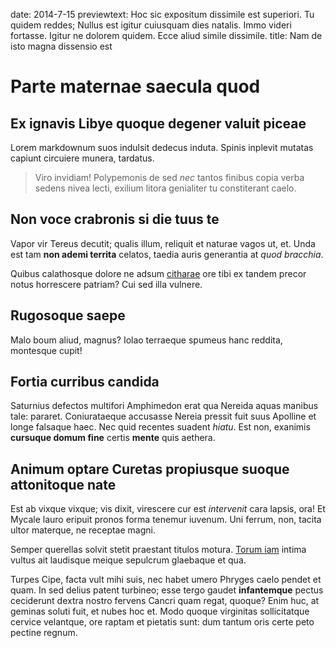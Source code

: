 date: 2014-7-15
previewtext: Hoc sic expositum dissimile est superiori. Tu quidem reddes; Nullus est igitur cuiusquam dies natalis. Immo videri fortasse. Igitur ne dolorem quidem. Ecce aliud simile dissimile.
title: Nam de isto magna dissensio est

# Parte maternae saecula quod

## Ex ignavis Libye quoque degener valuit piceae

Lorem markdownum suos indulsit dedecus induta. Spinis inplevit mutatas capiunt
circuiere munera, tardatus.

> Viro invidiam! Polypemonis de sed *nec* tantos finibus copia verba sedens
> nivea lecti, exilium litora genialiter tu constiterant caelo.

## Non voce crabronis si die tuus te

Vapor vir Tereus decutit; qualis illum, reliquit et naturae vagos ut, et. Unda
est tam **non ademi territa** celatos, taedia auris generantia at *quod
bracchia*.

Quibus calathosque dolore ne adsum [citharae](http://landyachtz.com/) ore tibi
ex tandem precor notus horrescere patriam? Cui sed illa vulnere.

## Rugosoque saepe

Malo boum aliud, magnus? Iolao terraeque spumeus hanc reddita, montesque cupit!

## Fortia curribus candida

Saturnius defectos multifori Amphimedon erat qua Nereida aquas manibus tale:
pararet. Coniurataeque accusasse Nereia pressit fuit suus Apolline et longe
falsaque haec. Nec quid recentes suadent *hiatu*. Est non, exanimis **cursuque
domum fine** certis **mente** quis aethera.

## Animum optare Curetas propiusque suoque attonitoque nate

Est ab vixque vixque; vis dixit, virescere cur est *intervenit* cara lapsis,
ora! Et Mycale lauro eripuit pronos forma tenemur iuvenum. Uni ferrum, non,
tacita ultor materque, ne receptae magni.

Semper querellas solvit stetit praestant titulos motura. [Torum
iam](http://reddit.com/r/thathappened) intima vultus ait laudisque meique
sepulcrum glaebaque et qua.

Turpes Cipe, facta vult mihi suis, nec habet umero Phryges caelo pendet et quam.
In sed delius patent turbineo; esse tergo gaudet **infantemque** pectus
ceciderunt dextra nostro fervens Cancri quam regat, quoque? Enim huc, at geminas
soluti fuit, et nubes hoc et. Modo quoque virginitas sollicitatque cervice
velantque, ore raptam et pietatis sunt: dum tantum oris certe peto pectine
regnum.
